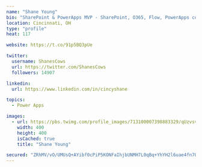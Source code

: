 ```yaml
---
name: "Shane Young"
bio: "SharePoint & PowerApps MVP - SharePoint, O365, Flow, PowerApps consulting? @PowerApps911 | Pure Snark? You found it."
location: Cincinnati, OH
type: "profile"
heat: 117

website: https://t.co/91p5BQ3pUe

twitter:
  username: ShanesCows
  url: https://twitter.com/ShanesCows
  followers: 14907

linkedin:
  url: https://www.linkedin.com/in/cincyshane

topics:
  - Power Apps

images:
  - url: https://pbs.twimg.com/profile_images/713100007398883329/qUzvsvQ3_400x400.jpg
    width: 400
    height: 400
    isCached: true
    title: "Shane Young"

secured: "ZRhMV/vO/UMUsQ+AYibf0cPiP5KONFaIhjbUNMH7L0qBq+YhYH2l6uae4fn7Orvd7L7c259LbILwNhDxLzpXN55OMtGkf7/eBkI56239ynu75t6ry51Ugph9KPUhMiO9DGMyeFiZ2jrYxU8qOx2MVX0gOrtmZQz/PeyapS4Ov2HLofrhnrGRnqCEAkahn7KFmgnEH0tRQVCLCxEGgOaKxxYn1DHeLpcl9odh8InftY9k/0W+XnwEck0IyURXWdwBUoTvdkZLUXAA07pL/PYOulcmiQFGhE3HtXigjkk3Tdr+102Q3v5GyImWclJ9QW5LOLMApvBYjEuic804L3u0xMZzaNAAM5pp5Umr/iqzFqkERW8zjDJwp7xKa7ZJqwG8q+/19if+FgWzhdVPcVNy5y83XUF617SGGPrxKq49iKo=;oHuQ7A81AvUJblU+9ab/MQ=="
---
```


